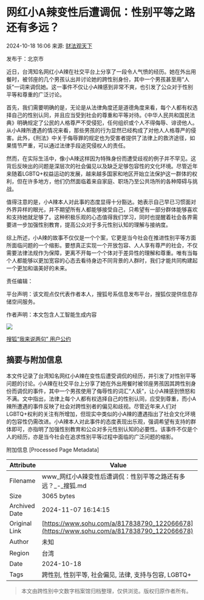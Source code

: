 # 网红小A辣变性后遭调侃：性别平等之路还有多远？

2024-10-18 16:06 来源: [财法观天下](https://www.sohu.com/a/m.sohu.com?spm=smpc.content-abroad.content.1.1730995992864uzbGqsR)

发布于：北京市

近日，台湾知名网红小A辣在社交平台上分享了一段令人气愤的经历。她在外出用餐时，被邻座的几个男孩认出并讨论她的跨性别身份，其中一个男孩甚至用“人妖”一词来调侃她。这一事件不仅让小A辣感到非常不爽，也引发了公众对于性别平等和尊重的广泛讨论。

首先，我们需要明确的是，无论是从法律角度还是道德角度来看，每个人都有权选择自己的性别认同，并且应当受到社会的尊重和平等对待。《中华人民共和国民法典》明确规定了公民的人格尊严不受侵犯，任何组织或个人不得侮辱、诽谤他人。从小A辣所遭遇的情况来看，那些男孩的行为显然已经构成了对他人人格尊严的侵害。此外，《刑法》中关于侮辱罪的规定也为受害者提供了法律上的救济途径，如果情节严重，可以通过法律手段追究侵权人的责任。

然而，在实际生活中，像小A辣这样因为特殊身份而遭受歧视的例子并不罕见。这背后反映出的问题是深层次的社会偏见以及缺乏足够包容性的文化环境。尽管近年来随着LGBTQ+权益运动的发展，越来越多国家和地区开始立法保护这一群体的权利，但在许多地方，他们仍然面临着来自家庭、职场乃至公共场所的各种障碍与挑战。

值得注意的是，小A辣本人对此事的态度显得十分豁达。她表示自己早已习惯面对外界异样的眼光，并不期望所有人都能够接受自己，只希望有一部分群体能够喜欢和支持她就足够了。这种积极乐观的心态值得我们学习，同时也提醒着社会各界需要进一步加强性别教育，提高公众对于多元性别认知的理解与接纳度。

综上所述，小A辣的故事不仅仅是一个个案，它更是当今社会在推进性别平等方面所面临问题的一个缩影。要想真正实现一个开放包容、人人享有尊严的社会，不仅需要法律法规作为保障，更离不开每一个个体对于差异性的理解和尊重。唯有当每个人都能够以更加宽容的心态去看待身边不同背景的人群时，我们才能共同构建起一个更加和谐美好的未来。

责任编辑：

平台声明：该文观点仅代表作者本人，搜狐号系信息发布平台，搜狐仅提供信息存储空间服务。

作者声明：本文包含人工智能生成内容

![](https://sb.scorecardresearch.com/p?c1=2&c2=34403499&ns_ap_sv=2.1511.10&ns_type=hidden&ns_st_it=a&ns_st_sv=4.0.0&ns_st_ad=1&ns_st_sq=1&ns_st_id=427565&ns_st_ec=1&ns_st_cn=1&ns_st_ev=play&ns_st_ct=va&ns_st_cl=0&ns_st_pt=0&c3=vidoomynet&c4=&c6=&ns_ts=1730995993)

[搜狐“我来说两句” 用户公约](http://zt.pinglun.sohu.com/s2014/sljyhgy/index.shtml)

## 摘要与附加信息

<!-- tcd_abstract -->
本文件记录了台湾知名网红小A辣在变性后遭受调侃的经历，并引发了对性别平等问题的讨论。小A辣在社交平台上分享了她在外出用餐时被邻座男孩因其跨性别身份而调侃的事件，其中一个男孩使用了侮辱性的词汇“人妖”，让小A辣感到愤怒和不满。文中指出，法律上每个人都有权选择自己的性别认同，应受到尊重，而小A辣所遭遇的事件反映了社会对跨性别者的偏见和歧视。尽管近年来人们对LGBTQ+权利的关注有所增加，但现实中类似的小A辣的遭遇指出了社会文化环境的包容性仍需改进。小A辣本人对此事件的态度表现出乐观，强调希望有支持的群体即可，亦指明了加强性别教育和公众对多元性别认知的必要性。该事件不仅是个人的经历，亦是当今社会在追求性别平等过程中面临的广泛问题的缩影。
<!-- tcd_abstract_end -->

附加信息 [Processed Page Metadata]

| Attribute       | Value                                  |
|-----------------|----------------------------------------|
| Filename        | www_网红小A辣变性后遭调侃：性别平等之路还有多远？_-_搜狐.md                             |
| Size            | 3065 bytes                           |
| Archived Date   | 2024-11-07 16:14:15                             |
| Original Link   | [https://www.sohu.com/a/817838790_122066678](https://www.sohu.com/a/817838790_122066678)                       |
| Author          | 未知                               |
| Region          | 台湾                               |
| Date            | 2024-10-18                                 |
| Tags            | 跨性别, 性别平等, 社会偏见, 法律, 支持与包容, LGBTQ+                                 |
>
> 本文由跨性别中文数字档案馆归档整理，仅供浏览。版权归原作者所有。
>